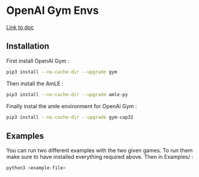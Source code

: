 # OpenAI Gym Envs

[Link to doc](https://github.com/openai/gym/blob/master/docs/creating-environments.md)

## Installation

First install OpenAI Gym :

```bash
pip3 install --no-cache-dir --upgrade gym
```

Then install the AmLE :

```bash
pip3 install --no-cache-dir --upgrade amle-py
```

Finally instal the amle environment for OpenAi Gym :

```bash
pip3 install --no-cache-dir --upgrade gym-cap32
```

## Examples

You can run two different examples with the two given games. To run them make sure to have installed everything required above. Then in Examples/ :

```bash
python3 <example-file>
```
